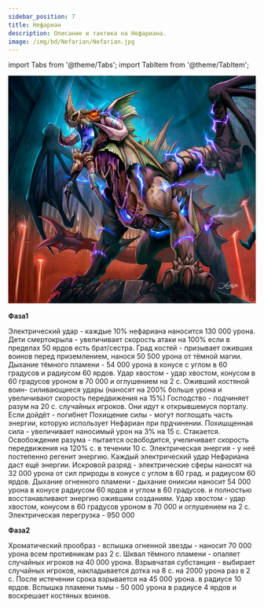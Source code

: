 ```yaml
---
sidebar_position: 7
title: Нефариан
description: Описание и тактика на Нефариана.
image: /img/bd/Nefarian/Nefarian.jpg
---
```


import Tabs from '@theme/Tabs';
import TabItem from '@theme/TabItem';

<div className="text--center">

![Nefarian](/img/bd/Nefarian/Nefarian.jpg)

</div>

**Фаза1**

Электрический удар - каждые 10% нефариана наносится 130 000 урона.
Дети смертокрыла - увеличивает скорость атаки на 100% если в пределах 50 ярдов есть брат/сестра.
Град костей - призывает оживших воинов перед приземлением, нанося 50 500 урона от тёмной магии.
Дыхание тёмного пламени - 54 000 урона в конусе с углом в 60 градусов и радиусом 60 ярдов.
Удар хвостом - удар хвостом, конусом в 60 градусов уроном в 70 000 и оглушением на 2 с.
Оживший костяной воин- силивающиеся удары (наносят на 200% больше урона и увеличивают скорость передвижения на 15%)
Господство - подчиняет разум на 20 с. случайных игроков. Они идут к открывшемуся порталу. Если дойдёт - погибнет
    Похищение силы - могут поглощать часть энергии, которую использует Нефариан при прдчинении.
    Похишщенная сила - увеличивает наносимый урон на 3% на 15 с. Стакается.
    Освобождение разума - пытается освободится, учеличивает скорость передвижения на 120% с. в течении 10 с.
Электрическая энергия - у неё постепенно регенит энергию. Каждый электрический удар Нефариана даст ещё энергии.
Искровой разряд - электрические сферы наносят на 32 000 урона от сил природы в конусе с углом в 60 град. и радиусом 60 ярдов.
Дыхание огненного пламени - дыхание ониксии наносит 54 000 урона в конусе радиусом 60 ярдов и углом в 60 градусов. и полностью восстанавливают энергию ожившим созданиям.
Удар хвостом - удар хвостом, конусом в 60 градусов уроном в 70 000 и оглушением на 2 с.
Электрическая перегрузка - 950 000

**Фаза2**

Хроматический прообраз - вспышка огненной звезды - наносит 70 000 урона всем противникам раз 2 с. 
Шквал тёмного пламени - опаляет случайных игроков на 40 000 урона.
Взрывчатая субстанция - выбирает случайных игроков, накладывается дотка на 8 с. на 2000 урона раз в 2 с. После истечении срока взрывается на 45 000 урона. в радиусе 10 ярдов.
Вспышка пламени тьмы - 50 000 урона в радиусе 4 ярдов и воскрешает костяных воинов.
